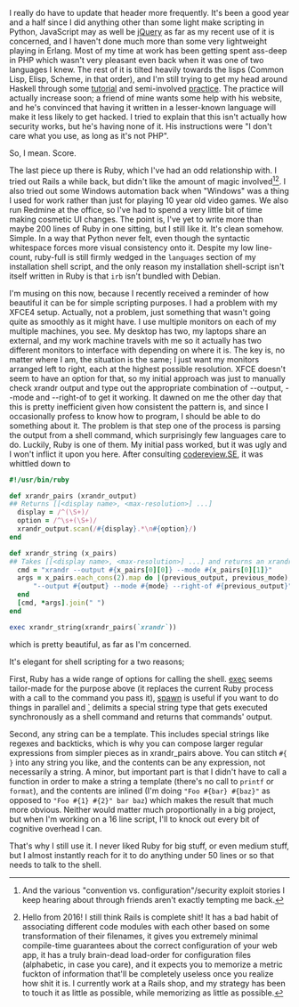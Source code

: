 I really do have to update that header more frequently. It's been a good year and a half since I did anything other than some light make scripting in Python, JavaScript may as well be [jQuery](http://jquery.com/) as far as my recent use of it is concerned, and I haven't done much more than some very lightweight playing in Erlang. Most of my time at work has been getting spent ass-deep in PHP which wasn't very pleasant even back when it was one of two languages I knew. The rest of it is tilted heavily towards the lisps (Common Lisp, Elisp, Scheme, in that order), and I'm still trying to get my head around Haskell through some [tutorial](http://en.wikibooks.org/wiki/Write_Yourself_a_Scheme_in_48_Hours) and semi-involved [practice](http://snapframework.com/). The practice will actually increase soon; a friend of mine wants some help with his website, and he's convinced that having it written in a lesser-known language will make it less likely to get hacked. I tried to explain that this isn't actually how security works, but he's having none of it. His instructions were "I don't care what you use, as long as it's not PHP".

So, I mean. Score.

The last piece up there is Ruby, which I've had an odd relationship with. I tried out Rails a while back, but didn't like the amount of magic involved[^rails-foibles][^from-the-future]. I also tried out some Windows automation back when "Windows" was a thing I used for work rather than just for playing 10 year old video games. We also run Redmine at the office, so I've had to spend a very little bit of time making cosmetic UI changes. The point is, I've yet to write more than maybe 200 lines of Ruby in one sitting, but I still like it. It's clean somehow. Simple. In a way that Python never felt, even though the syntactic whitespace forces more visual consistency onto it. Despite my low line-count, ruby-full is still firmly wedged in the `languages` section of my installation shell script, and the only reason my installation shell-script isn't itself written in Ruby is that `irb` isn't bundled with Debian.

[^rails-foibles]: And the various "convention vs. configuration"/security exploit stories I keep hearing about through friends aren't exactly tempting me back.
[^from-the-future]: Hello from 2016! I still think Rails is complete shit! It has a bad habit of associating different code modules with each other based on some transformation of their filenames, it gives you extremely minimal compile-time guarantees about the correct configuration of your web app, it has a truly brain-dead load-order for configuration files (alphabetic, in case you care), and it expects you to memorize a metric fuckton of information that'll be completely useless once you realize how shit it is. I currently work at a Rails shop, and my strategy has been to touch it as little as possible, while memorizing as little as possible.

I'm musing on this now, because I recently received a reminder of how beautiful it can be for simple scripting purposes. I had a problem with my XFCE4 setup. Actually, not a problem, just something that wasn't going quite as smoothly as it might have. I use multiple monitors on each of my multiple machines, you see. My desktop has two, my laptops share an external, and my work machine travels with me so it actually has two different monitors to interface with depending on where it is. The key is, no matter where I am, the situation is the same; I just want my monitors arranged left to right, each at the highest possible resolution. XFCE doesn't seem to have an option for that, so my initial approach was just to manually check xrandr output and type out the appropriate combination of --output, --mode and --right-of to get it working. It dawned on me the other day that this is pretty inefficient given how consistent the pattern is, and since I occasionally profess to know how to program, I should be able to do something about it. The problem is that step one of the process is parsing the output from a shell command, which surprisingly few languages care to do. Luckily, Ruby is one of them. My initial pass worked, but it was ugly and I won't inflict it upon you here. After consulting [codereview.SE](http://codereview.stackexchange.com/questions/597/autodetecting-monitors-in-xfce), it was whittled down to

```ruby
#!/usr/bin/ruby

def xrandr_pairs (xrandr_output)
## Returns [[<display name>, <max-resolution>] ...]
  display = /^(\S+)/
  option = /^\s+(\S+)/
  xrandr_output.scan(/#{display}.*\n#{option}/)
end

def xrandr_string (x_pairs)
## Takes [[<display name>, <max-resolution>] ...] and returns an xrandr command string
  cmd = "xrandr --output #{x_pairs[0][0]} --mode #{x_pairs[0][1]}"
  args = x_pairs.each_cons(2).map do |(previous_output, previous_mode), (output, mode)|
      "--output #{output} --mode #{mode} --right-of #{previous_output}"
  end
  [cmd, *args].join(" ")
end

exec xrandr_string(xrandr_pairs(`xrandr`))

```

which is pretty beautiful, as far as I'm concerned.

It's elegant for shell scripting for a two reasons;

First, Ruby has a wide range of options for calling the shell. [exec](http://www.ruby-doc.org/core/classes/Kernel.html#M001438) seems tailor-made for the purpose above (it replaces the current Ruby process with a call to the command you pass it), [spawn](http://www.ruby-doc.org/core/classes/Kernel.html#M001442) is useful if you want to do things in parallel and [`](http://www.ruby-doc.org/core/classes/Kernel.html#M001408) delimits a special string type that gets executed synchronously as a shell command and returns that commands' output.

Second, any string can be a template. This includes special strings like regexes and backticks, which is why you can compose larger regular expressions from simpler pieces as in xrandr_pairs above. You can stitch `#{ }` into any string you like, and the contents can be any expression, not necessarily a string. A minor, but important part is that I didn't have to call a function in order to make a string a template (there's no call to `printf` or `format`), and the contents are inlined (I'm doing `"Foo #{bar} #{baz}"` as opposed to  `"Foo #{1} #{2}" bar baz`) which makes the result that much more obvious. Neither would matter much proportionally in a big project, but when I'm working on a 16 line script, I'll to knock out every bit of cognitive overhead I can.

That's why I still use it. I never liked Ruby for big stuff, or even medium stuff, but I almost instantly reach for it to do anything under 50 lines or so that needs to talk to the shell.
